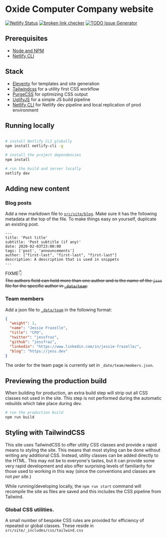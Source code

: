 # Oxide Computer Company website

[![Netlify Status](https://api.netlify.com/api/v1/badges/0cf78df6-6274-4d35-b329-23b354d037e7/deploy-status)](https://app.netlify.com/sites/gracious-heisenberg-b8f5b9/deploys)
[![broken link checker](https://github.com/oxidecomputer/website/workflows/broken%20link%20checker/badge.svg)](https://github.com/oxidecomputer/website/actions?query=workflow%3A%22broken+link+checker%22)
[![TODO Issue Generator](https://github.com/oxidecomputer/website/workflows/TODO%20Issue%20Generator/badge.svg)](https://github.com/oxidecomputer/website/actions?query=workflow%3A%22TODO+Issue+Generator%22)

## Prerequisites

- [Node and NPM](https://nodejs.org/)
- [Netlify CLI](https://www.npmjs.com/package/netlify-cli)

## Stack

- [Eleventy](https://11ty.dev) for templates and site generation
- [Tailwindcss](https://tailwindcss.com) for a utility first CSS workflow
- [PurgeCSS](https://www.purgecss.com/) for optimizing CSS output
- [UglifyJS](https://www.npmjs.com/package/uglify-js) for a simple JS build pipeline
- [Netlify CLI](https://www.npmjs.com/package/netlify-cli) for Netlify dev pipeline and local replication of prod environment


## Running locally

```bash

# install Netlify CLI globally
npm install netlify-cli -g

# install the project dependencies
npm install

# run the build and server locally
netlify dev
```

## Adding new content 

### Blog posts

Add a new markdown file to [`src/site/blog`](src/site/blog). Make sure it has the
following metadata at the top of the file. To make things easy on yourself, duplicate an existing post.

```
---
title: 'Post title'
subtitle: 'Post subtitle (if any)'
date: 2020-02-03T23:00:00
tags: ['post', 'announcements']
author: ["first-last", "first-last", "first-last"]
description: A description that is used in snippets
---
```

FIXME👇  
~~The authors field can hold more than one author and is the name of the `json`
file for the specific author in [`_data/team`](_data/team).~~

### Team members

Add a json file to [`_data/team`](data/team) in the following format:

```json
{
  "weight": 1,
  "name": "Jessie Frazelle",
  "title": "CPO",
  "twitter": "jessfraz",
  "github": "jessfraz",
  "linkedin": "https://www.linkedin.com/in/jessie-frazelle/",
  "blog": "https://jess.dev"
}
```

The order for the team page is currently set in `_date/team/members.json`.

## Previewing the production build

When building for production, an extra build step will strip out all CSS classes not used in the site. This step is not performed during the automatic rebuilds which take place during dev.

```bash
# run the production build
npm run build
```

## Styling with TailwindCSS

This site uses TailwindCSS to offer utility CSS classes and provide a rapid means to styling the site. This means that most styling can be done without writing any additional CSS. Instead, utility classes can be added directly to the HTML. This may not be to everyone's tastes, but it can provide some very rapid development and also offer surprising levels of familiarity for those used to working in this way (since the conventions and classes are not _per site_.)

While running/developing locally, the `npm run start` command will recompile the site as files are saved and this includes the CSS pipeline from Tailwind.

### Global CSS utilities.

A small number of bespoke CSS rules are provided for efficiency of repeated or global classes. These reside in `src/site/_includes/css/tailwind.css`

<!-- ## Just clone and go

You can also get started with your own copy of this site cloned to your GitHub account and deployed to Netlify with a configured CI/CD pipeline and HTTPS by clicking the button below and following the instructions.

[![Deploy to Netlify](https://www.netlify.com/img/deploy/button.svg)](https://app.netlify.com/start/deploy?repository=https://github.com/philhawksworth/eleventail) -->
